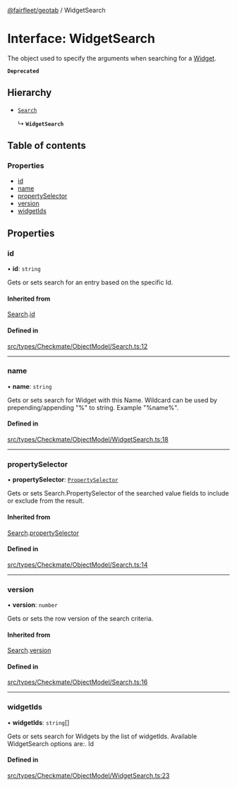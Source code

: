 [@fairfleet/geotab](../README.md) / WidgetSearch

# Interface: WidgetSearch

The object used to specify the
 arguments when searching for a [Widget](Widget.md).

**`Deprecated`**

## Hierarchy

- [`Search`](Search.md)

  ↳ **`WidgetSearch`**

## Table of contents

### Properties

- [id](WidgetSearch.md#id)
- [name](WidgetSearch.md#name)
- [propertySelector](WidgetSearch.md#propertyselector)
- [version](WidgetSearch.md#version)
- [widgetIds](WidgetSearch.md#widgetids)

## Properties

### id

• **id**: `string`

Gets or sets search for an entry based on the specific Id.

#### Inherited from

[Search](Search.md).[id](Search.md#id)

#### Defined in

[src/types/Checkmate/ObjectModel/Search.ts:12](https://github.com/fairfleet/geotab/blob/b682f10/src/types/Checkmate/ObjectModel/Search.ts#L12)

___

### name

• **name**: `string`

Gets or sets search for Widget with this Name. Wildcard can be used by prepending/appending "%" to
 string. Example "%name%".

#### Defined in

[src/types/Checkmate/ObjectModel/WidgetSearch.ts:18](https://github.com/fairfleet/geotab/blob/b682f10/src/types/Checkmate/ObjectModel/WidgetSearch.ts#L18)

___

### propertySelector

• **propertySelector**: [`PropertySelector`](PropertySelector.md)

Gets or sets Search.PropertySelector of the searched value fields to include or exclude from the result.

#### Inherited from

[Search](Search.md).[propertySelector](Search.md#propertyselector)

#### Defined in

[src/types/Checkmate/ObjectModel/Search.ts:14](https://github.com/fairfleet/geotab/blob/b682f10/src/types/Checkmate/ObjectModel/Search.ts#L14)

___

### version

• **version**: `number`

Gets or sets the row version of the search criteria.

#### Inherited from

[Search](Search.md).[version](Search.md#version)

#### Defined in

[src/types/Checkmate/ObjectModel/Search.ts:16](https://github.com/fairfleet/geotab/blob/b682f10/src/types/Checkmate/ObjectModel/Search.ts#L16)

___

### widgetIds

• **widgetIds**: `string`[]

Gets or sets search for Widgets by the list of widgetIds. Available WidgetSearch options are:.
 <list><item><description>Id</description></item></list>

#### Defined in

[src/types/Checkmate/ObjectModel/WidgetSearch.ts:23](https://github.com/fairfleet/geotab/blob/b682f10/src/types/Checkmate/ObjectModel/WidgetSearch.ts#L23)
